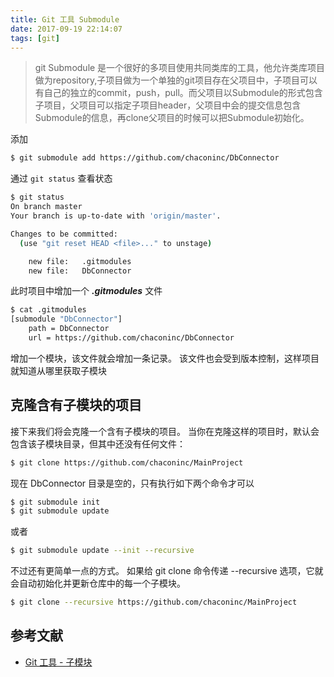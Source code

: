 ```yaml
---
title: Git 工具 Submodule
date: 2017-09-19 22:14:07
tags: [git]
---
```


> git Submodule 是一个很好的多项目使用共同类库的工具，他允许类库项目做为repository,子项目做为一个单独的git项目存在父项目中，子项目可以有自己的独立的commit，push，pull。而父项目以Submodule的形式包含子项目，父项目可以指定子项目header，父项目中会的提交信息包含Submodule的信息，再clone父项目的时候可以把Submodule初始化。

<!-- more -->
添加
```bash
$ git submodule add https://github.com/chaconinc/DbConnector
```

通过 `git status` 查看状态
```bash
$ git status
On branch master
Your branch is up-to-date with 'origin/master'.

Changes to be committed:
  (use "git reset HEAD <file>..." to unstage)

	new file:   .gitmodules
	new file:   DbConnector
```

此时项目中增加一个 ***.gitmodules*** 文件
```bash
$ cat .gitmodules
[submodule "DbConnector"]
	path = DbConnector
	url = https://github.com/chaconinc/DbConnector
```
增加一个模块，该文件就会增加一条记录。
该文件也会受到版本控制，这样项目就知道从哪里获取子模块

## 克隆含有子模块的项目
接下来我们将会克隆一个含有子模块的项目。 当你在克隆这样的项目时，默认会包含该子模块目录，但其中还没有任何文件：
```bash
$ git clone https://github.com/chaconinc/MainProject
```
现在 DbConnector 目录是空的，只有执行如下两个命令才可以
```bash
$ git submodule init
$ git submodule update
```
或者
```bash
$ git submodule update --init --recursive
```
不过还有更简单一点的方式。 如果给 git clone 命令传递 --recursive 选项，它就会自动初始化并更新仓库中的每一个子模块。
```bash
$ git clone --recursive https://github.com/chaconinc/MainProject
```

## 参考文献
- [Git 工具 - 子模块](https://git-scm.com/book/zh/v2/Git-%E5%B7%A5%E5%85%B7-%E5%AD%90%E6%A8%A1%E5%9D%97)
